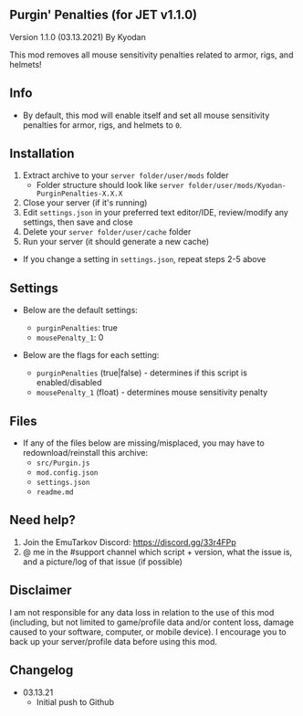 Purgin' Penalties (for JET v1.1.0)
----------------
Version 1.1.0 (03.13.2021)
By Kyodan

This mod removes all mouse sensitivity penalties related to armor, rigs, and helmets!
                                                                                   
## Info

- By default, this mod will enable itself and set all mouse sensitivity penalties for armor, rigs, and helmets to `0`.

## Installation

1. Extract archive to your `server folder/user/mods` folder 
    * Folder structure should look like `server folder/user/mods/Kyodan-PurginPenalties-X.X.X`
2. Close your server (if it's running)
3. Edit `settings.json` in your preferred text editor/IDE, review/modify any settings, then save and close
4. Delete your `server folder/user/cache` folder
5. Run your server (it should generate a new cache)

* If you change a setting in `settings.json`, repeat steps 2-5 above

## Settings

- Below are the default settings:
    * `purginPenalties`: true
    * `mousePenalty_1`: 0

- Below are the flags for each setting:
    * `purginPenalties` (true|false)          - determines if this script is enabled/disabled
    * `mousePenalty_1` (float)                - determines mouse sensitivity penalty

## Files

- If any of the files below are missing/misplaced, you may have to redownload/reinstall this archive:
    * `src/Purgin.js`
    * `mod.config.json`
    * `settings.json`
    * `readme.md`

## Need help?

1. Join the EmuTarkov Discord: https://discord.gg/33r4FPp
2. @ me in the #support channel which script + version, what the issue is, and a picture/log of that issue (if possible)

## Disclaimer

I am not responsible for any data loss in relation to the use of this mod (including, but not limited to game/profile data and/or content loss, damage caused to your software, computer, or mobile device). I encourage you to back up your server/profile data before using this mod.

## Changelog

- 03.13.21
    * Initial push to Github
